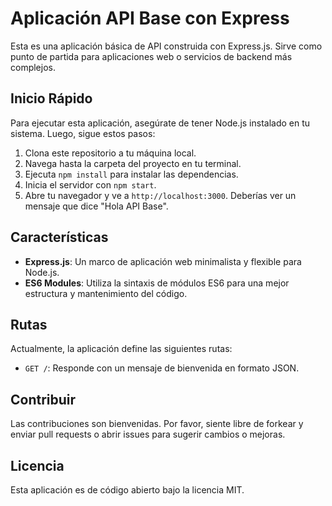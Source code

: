 # Aplicación API Base con Express

Esta es una aplicación básica de API construida con Express.js. Sirve como punto de partida para aplicaciones web o servicios de backend más complejos.

## Inicio Rápido

Para ejecutar esta aplicación, asegúrate de tener Node.js instalado en tu sistema. Luego, sigue estos pasos:

1. Clona este repositorio a tu máquina local.
2. Navega hasta la carpeta del proyecto en tu terminal.
3. Ejecuta `npm install` para instalar las dependencias.
4. Inicia el servidor con `npm start`.
5. Abre tu navegador y ve a `http://localhost:3000`. Deberías ver un mensaje que dice "Hola API Base".

## Características

- **Express.js**: Un marco de aplicación web minimalista y flexible para Node.js.
- **ES6 Modules**: Utiliza la sintaxis de módulos ES6 para una mejor estructura y mantenimiento del código.

## Rutas

Actualmente, la aplicación define las siguientes rutas:

- `GET /`: Responde con un mensaje de bienvenida en formato JSON.

## Contribuir

Las contribuciones son bienvenidas. Por favor, siente libre de forkear y enviar pull requests o abrir issues para sugerir cambios o mejoras.

## Licencia

Esta aplicación es de código abierto bajo la licencia MIT.